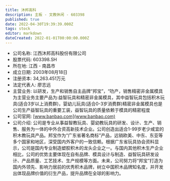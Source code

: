 ```yaml
---
title: 沐邦高科
description: 主板 - 文教休闲 - 603398
published: true
date: 2022-04-30T19:39:39.000Z
tags: stock
editor: markdown
dateCreated: 2022-01-01T00:00:00.000Z
---
```


- 公司名称: 江西沐邦高科股份有限公司
- 股票代码: 603398.SH
- 所在地: 江西 - 南昌市
- 成立日期: 2003年08月18日
- 注册资本: 34,263.451万元
- 法定代表人: 廖志远
- 主营业务: 以研发，生产和销售自主品牌“邦宝”，“叻产，销售精密非金属模具为主营业务主要产品为:益智玩具和精密非金属模具，其中益智玩具包括积木玩具(适合3岁以上消费群)，婴幼儿玩具(适合0-3岁消费群)精密非金属模具也是公司生产益智玩具的重要工装，益智玩具的质量依赖于模具的精密程度
- 公司官网: [www.banbao.com](www.banbao.com)
- 公司介绍: 公司是专业从事益智教玩具、婴幼教玩具的研发、设计、生产、销售、服务为一体的中外合资高新技术企业。公司创造出适合1-99岁老少咸宜的积木教玩具产品。邦宝作为“广东省著名商标”产品，远销欧美、中东、东亚等多个国家和地区，深受国内外客户的一致信赖。根据广东省玩具协会资料显示，公司是国内专业制造塑胶积木的龙头企业之一。与国内其他积木生产企业相比，公司的优势主要体现在自有品牌、模具设计与制造、益智玩具研发设计、产品质量、工艺技术、生产规模等方面。未来，公司努力将“邦宝”打造为国内外领先、影响力居前的优秀积木品牌，树立中国积木品牌知名度，并开发出体现品牌价值的衍生产品，提升品牌在全球的影响力。



